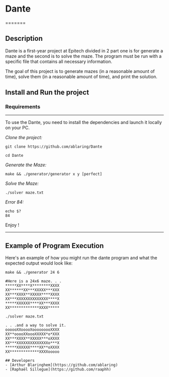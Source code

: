 # Dante
=======

## Description
Dante is a first-year project at Epitech divided in 2 part one is for generate a maze and the second is to solve the maze. The program must be run with a specific file that contains all necessary information.

The goal of this project is to generate mazes (in a reasonable amount of time), solve them (in a reasonable
amount of time), and print the solution.

## Install and Run the project
### Requirements
---
To use the Dante, you need to install the dependencies and launch it locally on your PC.

*Clone the project:*
```
git clone https://github.com/ablaring/Dante

cd Dante
```

*Generate the Maze:*
```
make && ./generator/generator x y [perfect]
```

*Solve the Maze:*
```
./solver maze.txt
```

*Error 84:*
```
echo $?
84
```

Enjoy !

---

## Example of Program Execution
Here's an example of how you might run the dante program and what the expected output would look like:

```
make && ./generator 24 6
```

```
#Here is a 24x6 maze. . .
*****XX****X********XXXX
XX******XX***XXXXX***XXX
XX***XXXX**XXXXX****XXXX
XX***XXXXXXXXXXXXXX****X
*****XXXXXX****XX***XXXX
XX*************XXXX*****

./solver maze.txt

. . .and a way to solve it.
oooooXXooooXooooooooXXXX
XX**ooooXXoooXXXXX*o*XXX
XX***XXXX**XXXXX***oXXXX
XX***XXXXXXXXXXXXXXo***X
*****XXXXXX****XX**oXXXX
XX*************XXXXooooo

## Developers
- [Arthur Blaringhem](https://github.com/ablaring)
- [Raphaël Sillegue](https://github.com/raaphh)
